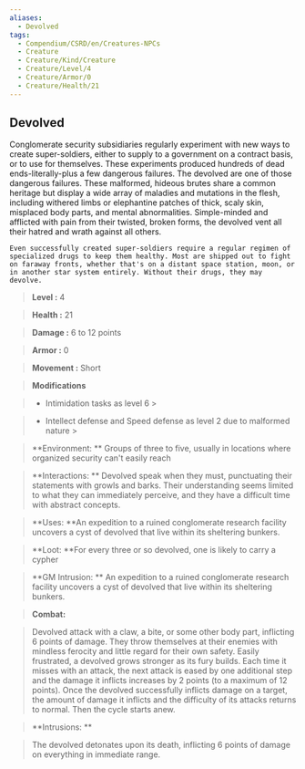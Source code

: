 ```yaml
---
aliases:
  - Devolved
tags:
  - Compendium/CSRD/en/Creatures-NPCs
  - Creature
  - Creature/Kind/Creature
  - Creature/Level/4
  - Creature/Armor/0
  - Creature/Health/21
---
```

  
    
## Devolved    
Conglomerate security subsidiaries regularly experiment with new ways to create super-soldiers, either to supply to a government on a contract basis, or to use for themselves. These experiments produced hundreds of dead ends-literally-plus a few dangerous failures. The devolved are one of those dangerous failures. These malformed, hideous brutes share a common heritage but display a wide array of maladies and mutations in the flesh, including withered limbs or elephantine patches of thick, scaly skin, misplaced body parts, and mental abnormalities. Simple-minded and afflicted with pain from their twisted, broken forms, the devolved vent all their hatred and wrath against all others.   
	Even successfully created super-soldiers require a regular regimen of specialized drugs to keep them healthy. Most are shipped out to fight on faraway fronts, whether that's on a distant space station, moon, or in another star system entirely. Without their drugs, they may devolve.    
  
    
> **Level :** 4    
> **Health :** 21    
> **Damage :** 6 to 12 points    
> **Armor :** 0    
> **Movement :** Short    
> **Modifications**    
>- Intimidation tasks as level 6 >  
>    
>- Intellect defense and Speed defense as level 2 due to malformed nature >  
>    
> **Environment: ** Groups of three to five, usually in locations where organized security can't easily reach    
> **Interactions: ** Devolved speak when they must, punctuating their statements with growls and barks. Their understanding seems limited to what they can immediately perceive, and they have a difficult time with abstract concepts.    
> **Uses: **An expedition to a ruined conglomerate research facility uncovers a cyst of devolved that live within its sheltering bunkers.    
> **Loot: **For every three or so devolved, one is likely to carry a cypher    
> **GM Intrusion: ** An expedition to a ruined conglomerate research facility uncovers a cyst of devolved that live within its sheltering bunkers.    
  
> **Combat:**   
> Devolved attack with a claw, a bite, or some other body part, inflicting 6 points of damage. They throw themselves at their enemies with mindless ferocity and little regard for their own safety. Easily frustrated, a devolved grows stronger as its fury builds. Each time it misses with an attack, the next attack is eased by one additional step and the damage it inflicts increases by 2 points (to a maximum of 12 points). Once the devolved successfully inflicts damage on a target, the amount of damage it inflicts and the difficulty of its attacks returns to normal. Then the cycle starts anew.    
    
  
> **Intrusions: **   
> The devolved detonates upon its death, inflicting 6 points of damage on everything in immediate range.    
